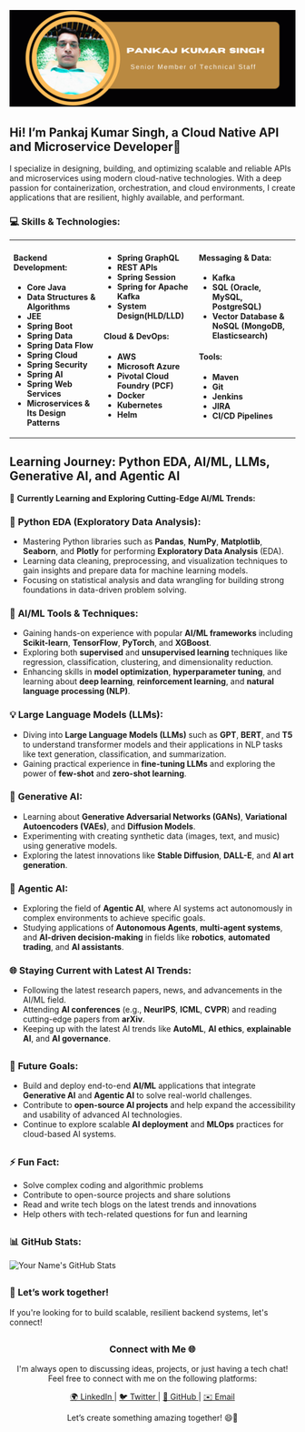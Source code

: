 ![Your Logo](https://github.com/pankaj570/pankaj570/blob/main/logo_profile.png)

## Hi! I’m Pankaj Kumar Singh, a Cloud Native API and Microservice Developer🚀

I specialize in designing, building, and optimizing scalable and reliable APIs and microservices using modern cloud-native technologies. With a deep passion for containerization, orchestration, and cloud environments, I create applications that are resilient, highly available, and performant.

### 💻 Skills & Technologies:
<div>
<table>
  <tr>
    <td valign="top">
      <h4>Backend Development:</h4>
      <ul>
        <li><strong>Core Java</strong></li>
        <li><strong>Data Structures & Algorithms</strong></li>
        <li><strong>JEE</strong></li>
        <li><strong>Spring Boot</strong></li>
        <li><strong>Spring Data</strong></li>
        <li><strong>Spring Data Flow</strong></li>
        <li><strong>Spring Cloud</strong></li>
        <li><strong>Spring Security</strong></li>
        <li><strong>Spring AI</strong></li>
        <li><strong>Spring Web Services</strong></li>
        <li><strong>Microservices & Its Design Patterns</strong></li>
      </ul>
    </td>
    <td valign="top">
      <h4></h4>
      <ul>
        <li><strong>Spring GraphQL</strong></li>
        <li><strong>REST APIs</strong></li>
        <li><strong>Spring Session</strong></li>
        <li><strong>Spring for Apache Kafka</strong></li>
        <li><strong>System Design(HLD/LLD)</strong></li>
      </ul>
      <h4>Cloud & DevOps:</h4>
      <ul>
        <li><strong>AWS</strong></li>
        <li><strong>Microsoft Azure</strong></li>
        <li><strong>Pivotal Cloud Foundry (PCF)</strong></li>
        <li><strong>Docker</strong></li>
        <li><strong>Kubernetes</strong></li>
        <li><strong>Helm</strong></li>
      </ul>
    </td>
    <td valign="top">
      <h4>Messaging & Data:</h4>
      <ul>
        <li><strong>Kafka</strong></li>
        <li><strong>SQL (Oracle, MySQL, PostgreSQL)</strong></li>
        <li><strong>Vector Database & NoSQL (MongoDB, Elasticsearch)</strong></li>
      </ul>
      <h4>Tools:</h4>
      <ul>
        <li><strong>Maven</strong></li>
        <li><strong>Git</strong></li>
        <li><strong>Jenkins</strong></li>
        <li><strong>JIRA</strong></li>
        <li><strong>CI/CD Pipelines</strong></li>
      </ul>
    </td>
  </tr>
</table>
</div>

## Learning Journey: Python EDA, AI/ML, LLMs, Generative AI, and Agentic AI

🚀 **Currently Learning and Exploring Cutting-Edge AI/ML Trends:**

### 🐍 **Python EDA (Exploratory Data Analysis):**
- Mastering Python libraries such as **Pandas**, **NumPy**, **Matplotlib**, **Seaborn**, and **Plotly** for performing **Exploratory Data Analysis** (EDA).
- Learning data cleaning, preprocessing, and visualization techniques to gain insights and prepare data for machine learning models.
- Focusing on statistical analysis and data wrangling for building strong foundations in data-driven problem solving.

### 🤖 **AI/ML Tools & Techniques:**
- Gaining hands-on experience with popular **AI/ML frameworks** including **Scikit-learn**, **TensorFlow**, **PyTorch**, and **XGBoost**.
- Exploring both **supervised** and **unsupervised learning** techniques like regression, classification, clustering, and dimensionality reduction.
- Enhancing skills in **model optimization**, **hyperparameter tuning**, and learning about **deep learning**, **reinforcement learning**, and **natural language processing (NLP)**.

### 💡 **Large Language Models (LLMs):**
- Diving into **Large Language Models (LLMs)** such as **GPT**, **BERT**, and **T5** to understand transformer models and their applications in NLP tasks like text generation, classification, and summarization.
- Gaining practical experience in **fine-tuning LLMs** and exploring the power of **few-shot** and **zero-shot learning**.

### 🎨 **Generative AI:**
- Learning about **Generative Adversarial Networks (GANs)**, **Variational Autoencoders (VAEs)**, and **Diffusion Models**.
- Experimenting with creating synthetic data (images, text, and music) using generative models.
- Exploring the latest innovations like **Stable Diffusion**, **DALL-E**, and **AI art generation**.

### 🤖 **Agentic AI:**
- Exploring the field of **Agentic AI**, where AI systems act autonomously in complex environments to achieve specific goals.
- Studying applications of **Autonomous Agents**, **multi-agent systems**, and **AI-driven decision-making** in fields like **robotics**, **automated trading**, and **AI assistants**.

### 🌐 **Staying Current with Latest AI Trends:**
- Following the latest research papers, news, and advancements in the AI/ML field.
- Attending **AI conferences** (e.g., **NeurIPS**, **ICML**, **CVPR**) and reading cutting-edge papers from **arXiv**.
- Keeping up with the latest AI trends like **AutoML**, **AI ethics**, **explainable AI**, and **AI governance**.

##

### 🚀 **Future Goals:**
- Build and deploy end-to-end **AI/ML** applications that integrate **Generative AI** and **Agentic AI** to solve real-world challenges.
- Contribute to **open-source AI projects** and help expand the accessibility and usability of advanced AI technologies.
- Continue to explore scalable **AI deployment** and **MLOps** practices for cloud-based AI systems.


##
### ⚡ Fun Fact:

- Solve complex coding and algorithmic problems
- Contribute to open-source projects and share solutions
- Read and write tech blogs on the latest trends and innovations
- Help others with tech-related questions for fun and learning

##
### 📊 GitHub Stats:

![Your Name's GitHub Stats](https://github-readme-stats.vercel.app/api?username=pankaj570&show_icons=true&hide_title=true&count_private=true&hide=prs&theme=radical)

##
### 🎯 Let’s work together!

If you're looking for to build scalable, resilient backend systems, let's connect!

##
<!-- Connect with Me Footer -->
<div align="center">
  <h3>Connect with Me 🌐</h3>
  <p>I'm always open to discussing ideas, projects, or just having a tech chat! Feel free to connect with me on the following platforms:</p>
  <p>
    <a href="https://www.linkedin.com/in/yourname" target="_blank">
      <!-- LinkedIn Emoji -->
      🌍 LinkedIn
    </a> | 
    <a href="https://twitter.com/yourusername" target="_blank">
      <!-- Twitter Emoji -->
      🐦 Twitter
    </a> | 
    <a href="https://github.com/yourusername" target="_blank">
      <!-- GitHub Emoji -->
      🐙 GitHub
    </a> | 
    <a href="mailto:youremail@example.com">
      <!-- Email Emoji -->
      ✉️ Email
    </a>
  </p>
  <p>Let’s create something amazing together! 😄🚀</p>
</div>


